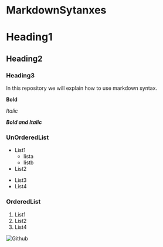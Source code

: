 # MarkdownSytanxes
# Heading1
## Heading2
### Heading3
In this repository we will explain how to use markdown syntax.


**Bold**

*Italic*

***Bold and Italic***

### UnOrderedList

* List1
  * lista
  * listb
* List2
- List3
- List4

### OrderedList
1. List1
2. List2
3. List4


![Github](https://github.githubassets.com/images/modules/logos_page/Octocat.png)
